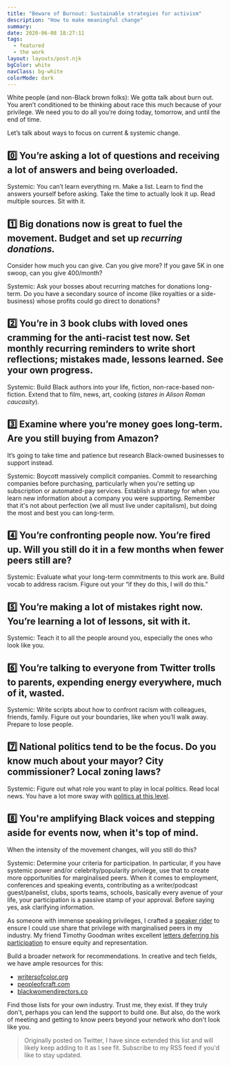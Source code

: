 ```yaml
---
title: "Beware of Burnout: Sustainable strategies for activism"
description: "How to make meaningful change"
summary: 
date: 2020-06-08 18:27:11
tags:
  - featured
  - the work
layout: layouts/post.njk
bgColor: white
navClass: bg-white
colorMode: dark
---
```

White people (and non-Black brown folks):
We gotta talk about burn out. You aren’t conditioned to be thinking about race this much because of your privilege. We need you to do all you’re doing today, tomorrow, and until the end of time.

Let’s talk about ways to focus on current & systemic change.

## 0️⃣ You’re asking a lot of questions and receiving a lot of answers and being overloaded.

Systemic: You can’t learn everything rn. Make a list. Learn to find the answers yourself before asking. Take the time to actually look it up. Read multiple sources. Sit with it.

## 1️⃣ Big donations now is great to fuel the movement. Budget and set up *recurring donations.*

Consider how much you can give. Can you give more? If you gave 5K in one swoop, can you give 400/month?

Systemic: Ask your bosses about recurring matches for donations long-term. Do you have a secondary source of income (like royalties or a side-business) whose profits could go direct to donations?

## 2️⃣ You’re in 3 book clubs with loved ones cramming for the anti-racist test now. Set monthly recurring reminders to write short reflections; mistakes made, lessons learned. See your own progress.

Systemic: Build Black authors into your life, fiction, non-race-based non-fiction. Extend that to film, news, art, cooking (*stares in Alison Roman caucasity*).

## 3️⃣ Examine where you’re money goes long-term. Are you still buying from Amazon?

It’s going to take time and patience but research Black-owned businesses to support instead. 

Systemic: Boycott massively complicit companies. Commit to researching companies before purchasing, particularly when you're setting up subscription or automated-pay services. Establish a strategy for when you learn new information about a company you were supporting. Remember that it's not about perfection (we all must live under capitalism), but doing the most and best you can long-term.

## 4️⃣ You’re confronting people now. You’re fired up. Will you still do it in a few months when fewer peers still are?

Systemic: Evaluate what your long-term commitments to this work are. Build vocab to address racism. Figure out your “if they do this, I will do this.”

## 5️⃣ You’re making a lot of mistakes right now. You’re learning a lot of lessons, sit with it.

Systemic: Teach it to all the people around you, especially the ones who look like you.

## 6️⃣ You’re talking to everyone from Twitter trolls to parents, expending energy everywhere, much of it, wasted.

Systemic: Write scripts about how to confront racism with colleagues, friends, family. Figure out your boundaries, like when you’ll walk away. Prepare to lose people.

## 7️⃣ National politics tend to be the focus. Do you know much about your mayor? City commissioner? Local zoning laws?

Systemic: Figure out what role you want to play in local politics. Read local news. You have a lot more sway with [politics at this level](https://www.brookings.edu/blog/up-front/2020/06/02/mayor-and-governors-this-is-how-you-tackle-racism/).

## 8️⃣ You're amplifying Black voices and stepping aside for events now, when it's top of mind.

When the intensity of the movement changes, will you still do this?

Systemic: Determine your criteria for participation. In particular, if you have systemic power and/or celebrity/popularity privilege, use that to create more opportunities for marginalised peers.
When it comes to employment, conferences and speaking events, contributing as a writer/podcast guest/panelist, clubs, sports teams, schools, basically every avenue of your life, your participation is a passive stamp of your approval. Before saying yes, ask clarifying information.

As someone with immense speaking privileges, I crafted a [speaker rider](https://gist.github.com/tatianamac/493ca668ee7f7c07a5b282f6d9132552) to ensure I could use share that privilege with marginalised peers in my industry. My friend Timothy Goodman writes excellent [letters deferring his participation](https://twitter.com/timothyogoodman/status/990980251667791872?s=20) to ensure equity and representation.

Build a broader network for recommendations. In creative and tech fields, we have ample resources for this:

- [writersofcolor.org](https://writersofcolor.org)
- [peopleofcraft.com](https://www.peopleofcraft.com)
- [blackwomendirectors.co](https://www.blackwomendirectors.co)

Find those lists for your own industry. Trust me, they exist. If they truly don't, perhaps you can lend the support to build one. But also, do the work of meeting and getting to know peers beyond your network who don't look like you.

>Originally posted on Twitter, I have since extended this list and will likely keep adding to it as I see fit. Subscribe to my RSS feed if you'd like to stay updated.